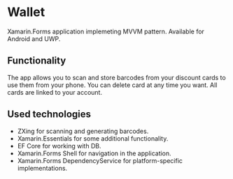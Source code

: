 # Wallet
Xamarin.Forms application implemeting MVVM pattern. Available for Android and UWP.

## Functionality
The app allows you to scan and store barcodes from your discount cards to use them from your phone. You can delete card at any time you want. All cards are linked to your account.

## Used technologies
- ZXing for scanning and generating barcodes.
- Xamarin.Essentials for some additional functionality.
- EF Core for working with DB.
- Xamarin.Forms Shell for navigation in the application.
- Xamarin.Forms DependencyService for platform-specific implementations.
